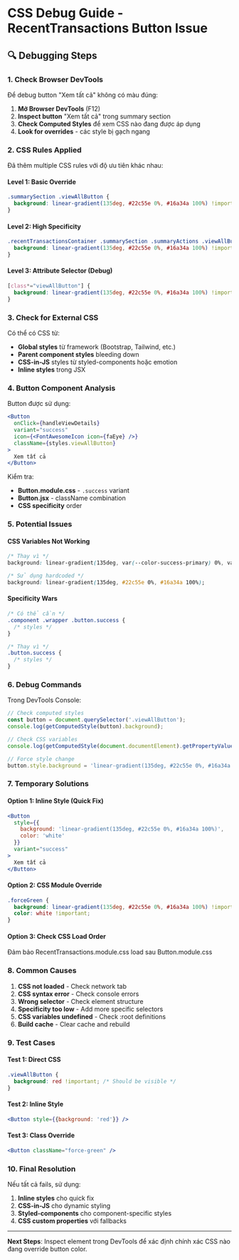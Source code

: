 # CSS Debug Guide - RecentTransactions Button Issue

## 🔍 Debugging Steps

### 1. Check Browser DevTools
Để debug button "Xem tất cả" không có màu đúng:

1. **Mở Browser DevTools** (F12)
2. **Inspect button** "Xem tất cả" trong summary section
3. **Check Computed Styles** để xem CSS nào đang được áp dụng
4. **Look for overrides** - các style bị gạch ngang

### 2. CSS Rules Applied

Đã thêm multiple CSS rules với độ ưu tiên khác nhau:

#### Level 1: Basic Override
```css
.summarySection .viewAllButton {
  background: linear-gradient(135deg, #22c55e 0%, #16a34a 100%) !important;
}
```

#### Level 2: High Specificity
```css
.recentTransactionsContainer .summarySection .summaryActions .viewAllButton {
  background: linear-gradient(135deg, #22c55e 0%, #16a34a 100%) !important;
}
```

#### Level 3: Attribute Selector (Debug)
```css
[class*="viewAllButton"] {
  background: linear-gradient(135deg, #22c55e 0%, #16a34a 100%) !important;
}
```

### 3. Check for External CSS

Có thể có CSS từ:
- **Global styles** từ framework (Bootstrap, Tailwind, etc.)
- **Parent component styles** bleeding down
- **CSS-in-JS** styles từ styled-components hoặc emotion
- **Inline styles** trong JSX

### 4. Button Component Analysis

Button được sử dụng:
```jsx
<Button
  onClick={handleViewDetails}
  variant="success"
  icon={<FontAwesomeIcon icon={faEye} />}
  className={styles.viewAllButton}
>
  Xem tất cả
</Button>
```

Kiểm tra:
- **Button.module.css** - `.success` variant
- **Button.jsx** - className combination
- **CSS specificity** order

### 5. Potential Issues

#### CSS Variables Not Working
```css
/* Thay vì */
background: linear-gradient(135deg, var(--color-success-primary) 0%, var(--color-success-secondary) 100%);

/* Sử dụng hardcoded */
background: linear-gradient(135deg, #22c55e 0%, #16a34a 100%);
```

#### Specificity Wars
```css
/* Có thể cần */
.component .wrapper .button.success {
  /* styles */
}

/* Thay vì */
.button.success {
  /* styles */
}
```

### 6. Debug Commands

Trong DevTools Console:
```javascript
// Check computed styles
const button = document.querySelector('.viewAllButton');
console.log(getComputedStyle(button).background);

// Check CSS variables
console.log(getComputedStyle(document.documentElement).getPropertyValue('--color-success-primary'));

// Force style change
button.style.background = 'linear-gradient(135deg, #22c55e 0%, #16a34a 100%)';
```

### 7. Temporary Solutions

#### Option 1: Inline Style (Quick Fix)
```jsx
<Button
  style={{
    background: 'linear-gradient(135deg, #22c55e 0%, #16a34a 100%)',
    color: 'white'
  }}
  variant="success"
>
  Xem tất cả
</Button>
```

#### Option 2: CSS Module Override
```css
.forceGreen {
  background: linear-gradient(135deg, #22c55e 0%, #16a34a 100%) !important;
  color: white !important;
}
```

#### Option 3: Check CSS Load Order
Đảm bảo RecentTransactions.module.css load sau Button.module.css

### 8. Common Causes

1. **CSS not loaded** - Check network tab
2. **CSS syntax error** - Check console errors
3. **Wrong selector** - Check element structure
4. **Specificity too low** - Add more specific selectors
5. **CSS variables undefined** - Check :root definitions
6. **Build cache** - Clear cache and rebuild

### 9. Test Cases

#### Test 1: Direct CSS
```css
.viewAllButton {
  background: red !important; /* Should be visible */
}
```

#### Test 2: Inline Style
```jsx
<Button style={{background: 'red'}} />
```

#### Test 3: Class Override
```jsx
<Button className="force-green" />
```

### 10. Final Resolution

Nếu tất cả fails, sử dụng:
1. **Inline styles** cho quick fix
2. **CSS-in-JS** cho dynamic styling
3. **Styled-components** cho component-specific styles
4. **CSS custom properties** với fallbacks

---

**Next Steps**: Inspect element trong DevTools để xác định chính xác CSS nào đang override button color.
